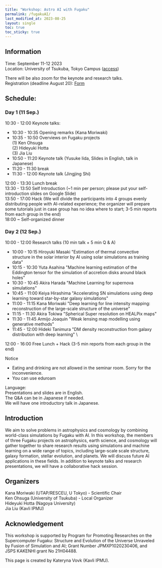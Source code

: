 ```yaml
---
title: "Workshop: Astro AI with Fugaku"
permalink: /fugakuAI/
last_modified_at: 2023-08-25
layout: single
toc: true
toc_sticky: true
---
```



## Information
Time: September 11-12 2023 \
Location: University of Tsukuba, Tokyo Campus ([access](https://www.tsukuba.ac.jp/en/about/campus-access/tokyo-campus/)) 

There will be also zoom for the keynote and research talks. \
Registration (deadline August 20): [Form](https://forms.gle/cQyGPbpcSgtWtXcr8) 

## Schedule:
### Day 1 (11 Sep.) 
10:30 - 12:00 Keynote talks:
- 10:30 - 10:35 Opening remarks (Kana Moriwaki)
- 10:35 - 10:50  Overviews on Fugaku projects \
(1) Ken Ohsuga \
(2) Hideyuki Hotta \
(3) Jia Liu
- 10:50 - 11:20  Keynote talk (Yusuke Iida, Slides in English, talk in Japanese)
- 11:20 - 11:30  break
- 11:30 - 12:00  Keynote talk (Jingjing Shi)
  
12:00 - 13:30 Lunch break \
13:30 - 13:50 Self Introduction (~1 min per person; please put your self-introduction slides on Google Slide) \
13:50 - 17:00 Hack (We will divide the participants into 4 groups evenly distributing people with AI-related experience;
the organizer will prepare some tutorials just in case group has no idea where to start; 3-5 min reports from each group in the end) \
18:00 ~ Self-organized dinner

### Day 2 (12 Sep.) 
10:00 - 12:00 Research talks (10 min talk + 5 min Q & A) 
- 10:00 - 10:15 Hiroyuki Masaki "Estimation of thermal convective structure in the solar interior by AI using solar simulations as training data"
- 10:15 - 10:30 Yuta Asahina "Machine learning estimation of the Eddington tensor for the simulation of accretion disks around black holes"
- 10:30 - 10:45 Akira Harada "Machine Learning for supernova simulations"
- 10:45 - 11:00 Keiya Hirashima "Accelerating SN simulations using deep learning toward star-by-star galaxy simulations"
- 11:00 - 11:15 Kana Moriwaki "Deep learning for line intensity mapping: reconstruction of the large-scale structure of the universe"
- 11:15 - 11:30 Akira Tokiwa "Spherical Super resolution on HEALPix maps"
- 11:30 - 11:45 Armijo Joaquin "Weak lensing map modelling using generative methods"
- 11:45 - 12:00 Hideki Tanimura "DM density reconstruction from galaxy distribution with deep learning" \

12:00 - 16:00 Free Lunch + Hack (3-5 min reports from each group in the end)

Notice
- Eating and drinking are not allowed in the seminar room. Sorry for the inconvenience.
- You can use eduroam

Language: \
Presentations and slides are in English. \
The Q&A can be in Japanese if needed. \
We will have one introductory talk in Japanese.

## Introduction
We aim to solve problems in astrophysics and cosmology by combining world-class simulations by Fugaku with AI. In this workshop, the members of three Fugaku projects on astrophysics, earth science, and cosmology will gather together to share research results using simulations and machine learning on a wide range of topics, including large-scale scale structure, galaxy formation, stellar evolution, and planets. We will discuss future AI applications in these fields. In addition to keynote talks and research presentations, we will have a collaborative hack session. 

## Organizers
Kana Moriwaki (UTAP/RESCEU, U Tokyo) - Scientific Chair \
Ken Ohsuga (University of Tsukuba) - Local Organizer\
Hideyuki Hotta (Nagoya University)\
Jia Liu (Kavli IPMU)

## Acknowledgement 
This workshop is supported by Program for Promoting Researches on the Supercomputer Fugaku: Structure and Evolution of the Universe Unraveled by Fusion of Simulation and AI; Grant Number JPMXP1020230406, and JSPS KAKENHI grant No 21H04488.

This page is created by Kateryna Vovk (Kavli IPMU).
